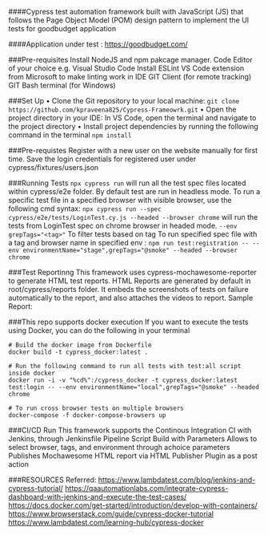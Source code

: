 ####Cypress test automation framework built with JavaScript (JS) that follows the Page Object Model (POM) design pattern to implement the UI tests for goodbudget application

####Application under test : https://goodbudget.com/

###Pre-requisites
Install NodeJS and npm pakcage manager.
Code Editor of your choice e.g. Visual Studio Code
Install ESLint VS Code extension from Microsoft to make linting work in IDE
GIT Client (for remote tracking)
GIT Bash terminal (for Windows)

###Set Up
• Clone the Git repository to your local machine:
```git clone https://github.com/kpraveena825/Cypress-Frameowrk.git```
• Open the project directory in your IDE:
In VS Code, open the terminal and navigate to the project directory
• Install project dependencies by running the following command in the terminal
```npm install```

###Pre-requistes
Register with a new user on the website manually for first time.
Save the login credentials for registered user under cypress/fixtures/users.json

###Running Tests
```npx cypress run``` will run all the test spec files located within cypress/e2e folder. By default test are run in headless mode.
To run a specific test file in a specified browser with visible browser, use the following cmd syntax: ```npx cypress run --spec cypress/e2e/tests/LoginTest.cy.js --headed --browser chrome``` will run the tests from LoginTest spec on chrome browser in headed mode.
```--env grepTags="<tag>"``` To filter tests based on tag
To run specified spec file with a tag and browser name in specified env : ```npm run test:registration -- --env environmentName="stage",grepTags="@smoke" --headed --browser chrome```

###Test Reportinng
This framework uses cypress-mochawesome-reporter to generate HTML test reports.
HTML Reports are generated by default in root/cypress/reports folder.
It embeds the screenshots of tests on failure automatically to the report, and also attaches the videos to report.
Sample Report:


###This repo supports docker execution
If you want to execute the tests using Docker, you can do the following in your terminal 
```
# Build the docker image from Dockerfile
docker build -t cypress_docker:latest .

# Run the following command to run all tests with test:all script inside docker
docker run -i -v "%cd%":/cypress_docker -t cypress_docker:latest test:login -- --env environmentName="local",grepTags="@smoke" --headed chrome

# To run cross browser tests on multiple browsers
docker-compose -f docker-compose-browsers up
```

###CI/CD Run
This framework supports the Continous Integration CI with Jenkins, through Jenkinsfile Pipeline Script
  Build with Parameters
  Allows to select  browser, tags, and environment through achoice parameters
  Publishes Mochawesome HTML report via HTML Publisher Plugin as a post action

###RESOURCES Referred:
https://www.lambdatest.com/blog/jenkins-and-cypress-tutorial/
https://qaautomationlabs.com/integrate-cypress-dashboard-with-jenkins-and-execute-the-test-cases/
https://docs.docker.com/get-started/introduction/develop-with-containers/
https://www.browserstack.com/guide/cypress-docker-tutorial
https://www.lambdatest.com/learning-hub/cypress-docker
